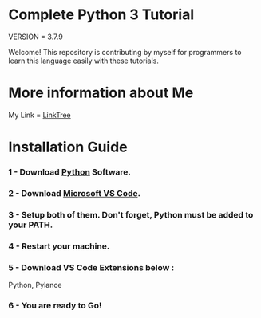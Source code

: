 # Complete Python 3 Tutorial

VERSION = 3.7.9

Welcome! This repository is contributing by myself for programmers to learn this language easily with these tutorials.

# More information about Me

My Link = [LinkTree](https://linktr.ee/Weinoose)

# Installation Guide

### 1 - Download [Python](https://www.python.org) Software.

### 2 - Download [Microsoft VS Code](https://code.visualstudio.com/download).

### 3 - Setup both of them. Don't forget, Python must be added to your PATH.

### 4 - Restart your machine.

### 5 - Download VS Code Extensions below : 
Python, Pylance

### 6 - You are ready to Go!
